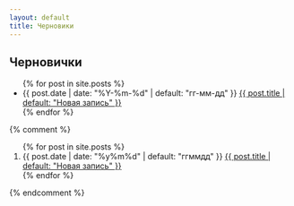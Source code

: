 ```yaml
---
layout: default
title: Черновики
---
```



## Черновички
<ul reversed="reversed">
{% for post in site.posts %}
  <li>
    {{ post.date | date: "%Y-%m-%d" | default: "гг-мм-дд" }} 
      <a href="{{ post.url | prepend: site.baseurl }}">
        {{ post.title | default: "Новая запись" }}
      </a>
  </li>
{% endfor %}
</ul>


{% comment %}
<!-- нумерация строк -->
<ol reversed="reversed">
{% for post in site.posts %}
  <li>
    {{ post.date | date: "%y%m%d" | default: "ггммдд" }} 
      <a href="{{ post.url | prepend: site.baseurl }}">
        {{ post.title | default: "Новая запись" }}
      </a>
  </li>
{% endfor %}
</ol>





<!--

{% for post in site.posts %}
1. {{ post.date | date: "%y%m%d" }} [{{ post.title }}]({{ post.url | prepend: site.baseurl }})  
{% endfor %}

<time>{{ post.date | date: "%b %-d, %Y" }}</time>
<h3><a href="{{ post.url | prepend: site.baseurl }}">{{ post.title }}</a></h3>


Коллекции:

{% for post in site.categories.articles %}
    <time>{{ post.date | date: "%b %-d, %Y" }}</time>
    <h3><a href="{{ post.url | prepend: site.baseurl }}">{{ post.title }}</a></h3>
{% endfor %}

-->
{% endcomment %}
